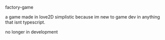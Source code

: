 factory-game

a game made in love2D simplistic because im new to game dev in anything that isnt typescript.

no longer in development
